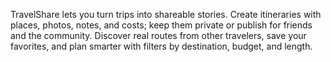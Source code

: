 
TravelShare lets you turn trips into shareable stories. Create itineraries with places, photos, notes, and costs; keep them private or publish for friends and the community. Discover real routes from other travelers, save your favorites, and plan smarter with filters by destination, budget, and length.

